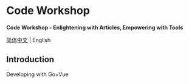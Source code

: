 # Code Workshop

**Code Workshop - Enlightening with Articles, Empowering with Tools**

[简体中文](README.zh-CN.md) | English

## Introduction

Developing with Go+Vue